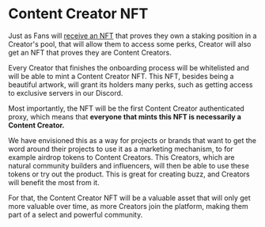 # Content Creator NFT

Just as Fans will [receive an NFT](nft-as-proof-of-active-patronage.md) that proves they own a staking position in a Creator's pool, that will allow them to access some perks, Creator will also get an NFT that proves they are Content Creators.&#x20;

Every Creator that finishes the onboarding process will be whitelisted and will be able to mint a Content Creator NFT. This NFT, besides being a beautiful artwork, will grant its holders many perks, such as getting access to exclusive servers in our Discord.&#x20;

Most importantly, the NFT will be the first Content Creator authenticated proxy, which means that **everyone that mints this NFT is necessarily a Content Creator.**&#x20;

We have envisioned this as a way for projects or brands that want to get the word around their projects to use it as a marketing mechanism, to for example airdrop tokens to Content Creators. This Creators, which are natural community builders and influencers, will then be able to use these tokens or try out the product. This is great for creating buzz, and Creators will benefit the most from it.&#x20;

For that, the Content Creator NFT will be a valuable asset that will only get more valuable over time, as more Creators join the platform, making them part of a select and powerful community.

